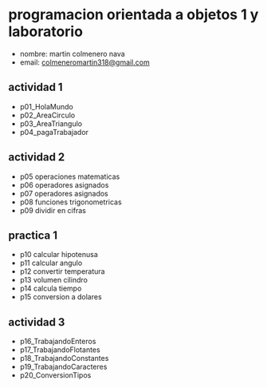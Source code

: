 # programacion orientada a objetos 1 y laboratorio
- nombre: martin colmenero nava
- email: colmeneromartin318@gmail.com

## actividad 1
- p01_HolaMundo
- p02_AreaCirculo
- p03_AreaTriangulo
- p04_pagaTrabajador

## actividad 2
- p05 operaciones matematicas
- p06 operadores asignados
- p07 operadores asignados
- p08 funciones trigonometricas
- p09 dividir en cifras

## practica 1
- p10 calcular hipotenusa
- p11 calcular angulo
- p12 convertir temperatura
- p13 volumen cilindro
- p14 calcula tiempo
- p15 conversion a dolares

## actividad 3
- p16_TrabajandoEnteros
- p17_TrabajandoFlotantes
- p18_TrabajandoConstantes
- p19_TrabajandoCaracteres
- p20_ConversionTipos
